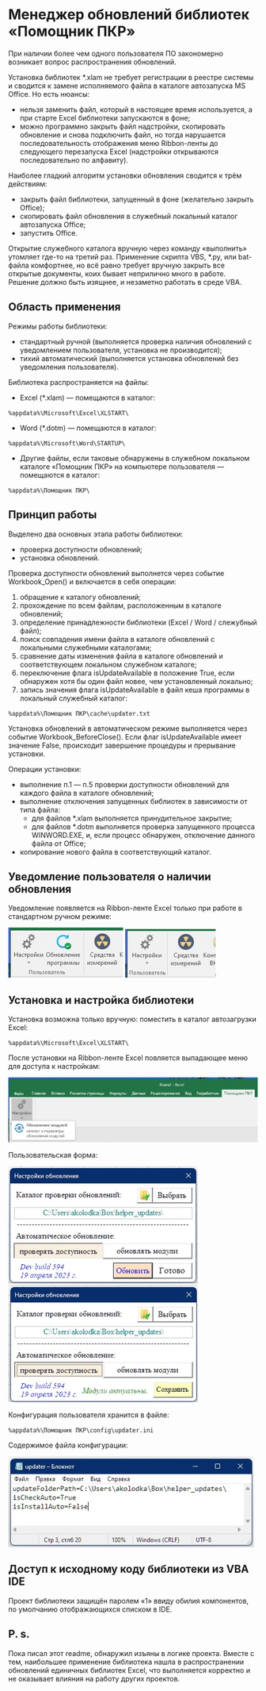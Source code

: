 # Менеджер обновлений библиотек «Помощник ПКР»
При наличии более чем одного пользователя ПО закономерно возникает вопрос распространения обновлений. 

Установка библиотек *.xlam не требует регистрации в реестре системы и сводится к замене исполняемого файла в каталоге автозапуска MS Office. Но есть нюансы:
- нельзя заменить файл, который в настоящее время используется, а при старте Excel библиотеки запускаются в фоне;
- можно программно закрыть файл надстройки, скопировать обновление и снова подключить файл, но тогда нарушается последовательность отображения меню Ribbon-ленты до следующего перезапуска Excel (надстройки открываются последовательно по алфавиту).

Наиболее гладкий алгоритм установки обновления сводится к трём действиям:
- закрыть файл библиотеки, запущенный в фоне (желательно закрыть Office);
- скопировать файл обновления в служебный локальный каталог автозапуска Office;
- запустить Office.

Открытие служебного каталога вручную через команду «выполнить» утомляет где-то на третий раз.
Применение скрипта VBS, *.py, или bat-файла комфортнее, но всё равно требует вручную закрыть все открытые документы, коих бывает неприлично много в работе. Решение должно быть изящнее, и незаметно работать в среде VBA.

## Область применения
Режимы работы библиотеки:
- стандартный ручной (выполняется проверка наличия обновлений с уведомлением пользователя, установка не производится);
- тихий автоматический (выполняется установка обновлений без уведомления пользователя).

Библиотека распространяется на файлы:
- Excel (*.xlam) — помещаются в каталог:
``` 
%appdata%\Microsoft\Excel\XLSTART\
```
- Word (*.dotm) — помещаются в каталог:
``` 
%appdata%\Microsoft\Word\STARTUP\
```
- Другие файлы, если таковые обнаружены в служебном локальном каталоге «Помощник ПКР» на компьютере пользователя — помещаются в каталог:
``` 
%appdata%\Помощник ПКР\
```

## Принцип работы
Выделено два основных этапа работы библиотеки:
- проверка доступности обновлений;
- установка обновлений.

Проверка доступности обновлений выполнется через событие Workbook_Open() и включается в себя операции:
1. обращение к каталогу обновлений;
2. прохождение по всем файлам, расположенным в каталоге обновлений;
3. определение принадлежности библиотеки (Excel / Word / слежубный файл);
4. поиск совпадения имени файла в каталоге обновлений с локальными служебными каталогами;
5. сравнение даты изменения файла в каталоге обновлений и соответствующем локальном служебном каталоге;
6. переключение флага isUpdateAvailable в положение True, если обнаружен хотя бы один файл новее, чем установленный локально;
7. запись значения флага isUpdateAvailable в файл кеша программы в локальный служебный каталог:
``` 
%appdata%\Помощник ПКР\cache\updater.txt
```
Установка обновлений в автоматическом режиме выполняется через событие Workbook_BeforeClose(). 
Если флаг isUpdateAvailable имеет значение False, происходит завершение процедуры и прерывание установки. 

Операции установки:
- выполнение п.1 — п.5 проверки доступности обновлений для каждого файла в каталоге обновлений;
- выполнение отключения запущенных библиотек в зависимости от типа файла:
  - для файлов *.xlam выполняется принудительное закрытие;
  - для файлов *.dotm выполняется проверка запущенного процесса WINWORD.EXE, и, если процесс обнаружен, отключение данного файла от Office;
- копирование нового файла в соответствующий каталог.

## Уведомление пользователя о наличии обновления
Уведомление появляется на Ribbon-ленте Excel только при работе в стандартном ручном режиме:

![Title](https://github.com/akolodka/VBA/blob/main/resources/update_available.jpg) ![Title](https://github.com/akolodka/VBA/blob/main/resources/update_unAvailable.jpg)

## Установка и настройка библиотеки
Установка возможна только вручную: поместить в каталог автозагрузки Excel:
``` 
%appdata%\Microsoft\Excel\XLSTART\
```
После установки на Ribbon-ленте Excel повляется выпадающее меню для доступа к настройкам:

![Title](https://github.com/akolodka/VBA/blob/main/resources/updater_RibbonMenu.jpg)

Пользовательская форма:

![Title](https://github.com/akolodka/VBA/blob/main/resources/updater_configMenu.jpg) ![Title](https://github.com/akolodka/VBA/blob/main/resources/updater_configSaveChanges.jpg)

Конфигурация пользователя хранится в файле:
``` 
%appdata%\Помощник ПКР\config\updater.ini
```
Содержимое файла конфигурации:

![Title](https://github.com/akolodka/VBA/blob/main/resources/updater_configContent.jpg)

## Доступ к исходному коду библиотеки из VBA IDE 
Проект библиотеки защищён паролем «1» ввиду обилия компонентов, по умолчанию отображающихся списком в IDE.

## P. s.
Пока писал этот readme, обнаружил изъяны в логике проекта. Вместе с тем, наибольшее применение библиотека нашла в распространении обновлений единичных библиотек Excel, что выполняется корректно и не оказывает влияния на работу других проектов.
